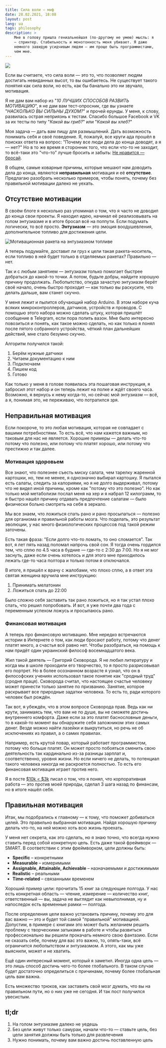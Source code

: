 ```yaml
---
title: Сила воли — миф
date: 28.02.2021, 18:08
layout: post
lang: ua
tags: philosophy
description: >
    Мне в голову пришла гениальнейшая (по-другому не умею) мысль: я
    — спринтер. Стабильность и монотонность меня убивает. Я даже
    немного завидую усидчивым людям — им проще быть программистами,
    чем мне.
---
```


![](/img/posts/013/1.png)

Если вы считаете, что сила воли — это то, что позволяет людям достигать
невиданных высот, то вы ошибаетесь. Не существует такого понятия как сила воли,
но есть, как бы банально это ни звучало, мотивация.

Я не дам вам набор из "*10 ЛУЧШИХ СПОСОБОВ РАЗВИТЬ МОТИВАЦИЮ*", я не дам вам
тест-опросник, где вы узнаете "*НАСКОЛЬКО ВЫ СИЛЬНЫ ДУХОМ?*" и прочей ерунды. У
меня, к слову, развилась острая неприязнь к тестам. Спасибо большое Facebook и
VK за их тесты по типу "*Какой вы гриб?*" или "*Какой вы хлеб?*"

Моя задача — дать вам пищу для размышлений. Дать возможность понимать себя и
своё поведение. Я, пожалуй, все круги ада прошёл в поисках ответа на вопрос:
"Почему все люди дела до конца доводят, а я — нет?" Но в то же время я
сторонник того, что если что-то не заходит, то всё-таки это "что-то" лучше
бросить и забыть: [Не нравится — бросай](/ne-nravitsya-brosay).

В общем, самые коварные причины, которые мешают нам доводить дела до конца,
являются **неправильная** мотивация и её **отсутствие**. Предлагаю разобрать
несколько примеров, чтобы понять, почему без правильной мотивации далеко не
уехать.

## Отсутствие мотивации

В своём блоге я несколько раз упоминал о том, что я часто не доводил до конца
свои проекты. Я находил идею, начинал её реализовывать на голом энтузиазме и в
итоге бросал всё на полпути. Если подумать логически, то всё просто.
**Энтузиазм** — это эмоция воодушевления, дополнительное топливо для достижения
цели.

![](/img/posts/013/2.png "Мотивационная ракета на энтузиазном топливе")

А теперь подумайте, доставит ли груз к цели такая ракета-носитель, если топливо
в ней будет только в отделяемых ракетах? Правильно — нет.

Так и с любым занятием — энтузиазм только помогает быстрее добраться до
какой-то точки. А потом, будьте добры, найдите хорошую причину продолжать.
Любопытство, откуда зачастую энтузиазм берёт своё начало, очень быстро проходит
— как только вы раскусите, что делать дальше, вам станет скучно.

У меня лежит и пылится обучающий набор Arduino. В этом наборе куча всяких
микроконтроллеров, датчиков, устройств и проводов. С помощью этого набора можно
сделать штуку, которая пришлёт сообщение в Telegram, если пора полить вазон.
Мне было интересно повозиться и понять, как такое можно сделать, но как только
я понял после пятого собранного устройства, чёткий план дальнейших действий,
мне стало безумно скучно.

Алгоритм получился такой:
1. Берём нужные датчики
2. Читаем документацию к ним
3. Подключаем
4. Пишем код
5. Готово

Как только у меня в голове появилась эта пошаговая инструкция, я забросил этот
набор и он теперь лежит на полке и ждёт своего часа. Возможно, я вернусь к нему
когда-то, но сейчас мой энтузиазм — всё, а я, понимая это, не переживаю, что
потратился зря.

## Неправильная мотивация

Если покороче, то это любая мотивация, которая не совпадает с вашими
потребностями. То есть всё, что нам кажется важным, но таковым для нас не
является. Хорошие примеры — делать что-то потому что полезно, или потому что
платят хорошо, или потому что престижно и так далее.

### Мотивация здоровьем

Все знают, что полезнее съесть миску салата, чем тарелку жаренной картошки, но,
тем не менее, я однозначно выбирал картошку. Я пытался есть салаты, следить за
калориями, но я не долго выдерживал, потому что не видел иной причины, кроме
как "потому что это полезно". Но как только мой метаболизм послал меня на хер и
я набрал 12 килограмм, то я быстро нашёл причину отдавать предпочтение салатам
— было физически больно смотреть на себя в зеркало.

Мы все знаем, что ложиться спать рано и рано просыпаться — полезно для
организма и правильной работы мозга. Что поделать, это результат эволюции, у
нас много физиологических процессов под такой режим заточены.

Есть такая фраза: "Если долго что-то ломать, то оно сломается". Так вот, я лет
пять назад поломал напрочь свой сон. Я тогда очень гордился тем, что сплю по
4.5 часа в будние — где-то с 2:30 до 7:00. Но я не мог заснуть, даже если очень
хотелось и для этого мне приходилось лежать где-то часа полтора и только потом
я отключался.

В итоге, я пришёл к врачу с жалобами, что плохо сплю, а в ответ эта святая
женщина вручила мне инструкцию:
1. Принимать мелатонин
2. Ложиться спать до 22:00

Было сложно себя заставить так рано ложиться, но я так устал плохо спать, что
решил попробовать. И вот, я уже почти два года с переменным успехом ложусь и
просыпаюсь рано.

### Финансовая мотивация

А теперь про финансовую мотивацию. Мне нередко встречаются истории в Интернете
о том, как люди бросают работу, потому что денег платят много, а счастья всё
равно нет. Чтобы разобраться, на помощь к нам придёт один украинский философ
восемнадцатого века.

Жил такой деятель — Григорий Сковорода. Я не любил литературу и когда мы в
школе проходили его творчество, то я просто разрисовывал его портрет. Но в
более осознанном возрасте я узнал, что он в философских учениях использовал
такое понятие как "сродный труд" (сродня праця). Сковорода считал, что
настоящее счастье человеку может принести только занятие по призванию. Занятие,
которое раскрывает все природные задатки человека. То есть то, ради которого
человек был рождён.

Так вот, я убеждён, что в этом вопросе Сковорода прав. Ведь как ни крути,
занимаясь тем, что вам не по душе, вы не сможете достичь внутреннего комфорта.
Даже если за это платят баснословные деньги, то в какой-то момент вы обнаружите
себя заложником этих самых денег. Везде можно найти лазейки и выкрутиться, но
речь не об исключениях из правил, а о самих правилах.

Например, есть крутой повар, который работает программистом, потому что больше
платят. Он может просто побояться сменить свою деятельность так кардинально
из-за разницы зарплат и, соответственно, уровня жизни. Но если ничего не
делать, то потенциал такого человека никогда не раскроется полностью. То есть
его финансовая мотивация играет против него.

Я в посте [$10k < $3k](/10k-less-than-3k) писал о том, что я понял, что
корпоративная работа — это против моей природы, сделал 3 шага назад по
финансам, но в итоге нашёл себя.

## Правильная мотивация

Итак, мы подобрались к главному — к тому, что поможет добиваться целей. Это
правильно выбранная мотивация. Найдя хорошую причину делать что-то, на ней
можно хоть всю жизнь проехать.

У меня нет секрета, как это сделать, но я знаю точно, что всегда нужно ставить
перед собой конкретную цель. Есть даже такой фреймворк — SMART. В соответствии
с этим фреймворком, цели должны быть:
* **Specific** – конкретными
* **Measurable** – измеримыми
* **Assignable, Attainable, Achievable** – назначаемыми и достижимыми
* **Realistic** – реальными
* **Time-related** – связанными временем

Хороший пример цели: прочитать 15 книг за следующие полгода. У нас есть
конкретная область — чтение, измерение — количество книг, ответственный — вы,
задача не выглядит как невыполнимая, ну и напоследок есть временные рамки —
полгода.

После определения цели важно установить причину, почему это для вас важно — это
и будет той самой "правильной" мотивацией. Допустим, в примере с книгами это
может быть желанием решить проблему с творческими затыками в работе и чтобы
развиться профессионально вы решили прокачать немного свою фантазию. Если не
сказать себе, почему для вас это важно, то, опять-таки, всё ограничится
любопытством и энтузиазмом. А этого, как мы уже выяснили, может и не хватить.

Ещё один интересный момент, который я заметил. Иногда одна цель — это лишь
способ достичь чего-то более глобального. В таком случае будет достаточно
определиться с причинами, почему более глобальная цель вам важна.

Есть множество трюков, как заставить свой мозг думать, что вы на правильном
пути, но о них уже не сегодня. И так пост получился увесистым.

## tl;dr

1. На голом энтузиазме далеко не уедешь
2. Без цели живут только самураи, начали что-то — ставьте цель, без цели
занятия должны быть только для развлечения
3. Нужно понимать, почему вам важно достичь поставленную цель
